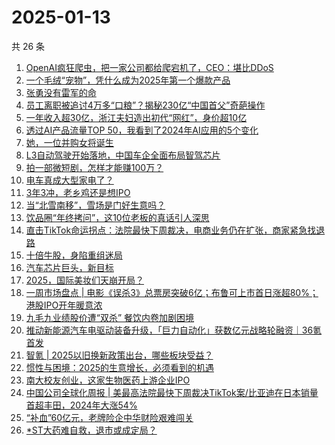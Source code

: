 # 2025-01-13

共 26 条

<!-- BEGIN 36KR -->
<!-- 最后更新时间 2025-01-13 06:07:00 +0800 -->
1. [OpenAI疯狂爬虫，把一家公司都给爬宕机了，CEO：堪比DDoS](https://36kr.com/p/3119225733861634)
1. [一个毛绒“宠物”，凭什么成为2025年第一个爆款产品](https://36kr.com/p/3119228880343302)
1. [张勇没有雷军的命](https://36kr.com/p/3119232209391620)
1. [员工离职被追讨4万多“口粮”？揭秘230亿“中国首父”奇葩操作](https://36kr.com/p/3119051696012804)
1. [一年收入超30亿，浙江夫妇造出初代“网红”，身价超10亿](https://36kr.com/p/3118347934994436)
1. [透过AI产品流量TOP 50，我看到了2024年AI应用的5个变化](https://36kr.com/p/3117976271289858)
1. [她，一位并购女将诞生](https://36kr.com/p/3118044790460678)
1. [L3自动驾驶开始落地，中国车企全面布局智驾芯片](https://36kr.com/p/3119279416446979)
1. [拍一部微短剧，怎样才能赚100万？](https://36kr.com/p/3119081864531976)
1. [电车真成大型家电了？](https://36kr.com/p/3119036347306246)
1. [3年3冲，老乡鸡还是想IPO](https://36kr.com/p/3118051009204224)
1. [当“北雪南移”，雪场是门好生意吗？](https://36kr.com/p/3118250523606788)
1. [饮品圈“年终拷问”，这10位老板的真话引人深思](https://36kr.com/p/3119078461509632)
1. [直击TikTok命运拐点：法院最快下周裁决，电商业务仍在扩张，商家紧急找退路](https://36kr.com/p/3118184009142280)
1. [十倍牛股，身陷重组迷局](https://36kr.com/p/3118136266674185)
1. [汽车芯片巨头，新目标](https://36kr.com/p/3117850675499010)
1. [2025，国际美妆们天崩开局？](https://36kr.com/p/3118269711552517)
1. [一周市场盘点 | 电影《误杀3》总票房突破6亿；布鲁可上市首日涨超80%；港股IPO开年暖意浓](https://36kr.com/p/3118279207899392)
1. [九毛九业绩股价遭“双杀”  餐饮内卷加剧困境](https://36kr.com/p/3117894213434883)
1. [推动新能源汽车电驱动装备升级，「巨力自动化」获数亿元战略轮融资｜36氪首发](https://36kr.com/p/3118354325573632)
1. [智氪 | 2025以旧换新政策出台，哪些板块受益？](https://36kr.com/p/3118417993175300)
1. [惯性与困境：2025的生意增长，必须看到的机遇](https://36kr.com/p/3119318149927176)
1. [南大校友创业，这家生物医药上游企业IPO](https://36kr.com/p/3118996843876358)
1. [中国公司全球化周报 | 美最高法院最快下周裁决TikTok案/比亚迪在日本销量首超丰田，2024年大涨54%](https://36kr.com/p/3117872267415809)
1. [“补血”60亿元，老牌险企中华财险艰难闯关](https://36kr.com/p/3118344685207297)
1. [*ST大药难自救，退市或成定局？](https://36kr.com/p/3119058834149376)
<!-- END 36KR -->